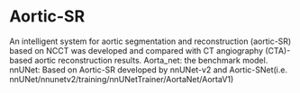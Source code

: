 # Aortic-SR
An intelligent system for aortic segmentation and reconstruction (aortic-SR) based on NCCT was developed and compared with CT angiography (CTA)-based aortic reconstruction results.
Aorta_net: the benchmark model.
nnUNet: Based on Aortic-SR developed by nnUNet-v2 and Aortic-SNet(i.e. nnUNet/nnunetv2/training/nnUNetTrainer/AortaNet/AortaV1)
